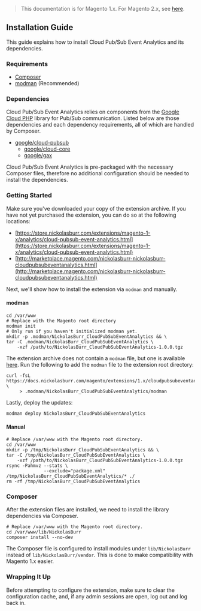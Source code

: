 <blockquote class="important">This documentation is for Magento 1.x. For Magento 2.x, see <a href="https://nickolasburr.github.io/magento/extensions/2.x/cloudpubsubeventanalytics/latest/">here</a>.</blockquote>

## Installation Guide

This guide explains how to install Cloud Pub/Sub Event Analytics and its dependencies.

### Requirements

+ [Composer](https://getcomposer.org)
+ [modman](https://github.com/colinmollenhour/modman) (Recommended)

### Dependencies

Cloud Pub/Sub Event Analytics relies on components from the [Google Cloud PHP](https://googlecloudplatform.github.io/google-cloud-php) library for Pub/Sub communication.
Listed below are those dependencies and each dependency requirements, all of which are handled by Composer.

+ [google/cloud-pubsub](https://packagist.org/packages/google/cloud-pubsub)
    - [google/cloud-core](https://packagist.org/packages/google/cloud-core)
    - [google/gax](https://packagist.org/packages/google/gax)

Cloud Pub/Sub Event Analytics is pre-packaged with the necessary Composer files, therefore no additional configuration should be needed to install the dependencies.

### Getting Started

Make sure you've downloaded your copy of the extension archive. If you have not yet purchased the extension, you can do so at the following locations:

+ [https://store.nickolasburr.com/extensions/magento-1-x/analytics/cloud-pubsub-event-analytics.html](https://store.nickolasburr.com/extensions/magento-1-x/analytics/cloud-pubsub-event-analytics.html)
+ [http://marketplace.magento.com/nickolasburr-nickolasburr-cloudpubsubeventanalytics.html](http://marketplace.magento.com/nickolasburr-nickolasburr-cloudpubsubeventanalytics.html)

Next, we'll show how to install the extension via `modman` and manually.

#### modman

```
cd /var/www                                                           # Replace with the Magento root directory
modman init                                                           # Only run if you haven't initialized modman yet.
mkdir -p .modman/NickolasBurr_CloudPubSubEventAnalytics && \
tar -C .modman/NickolasBurr_CloudPubSubEventAnalytics \
    -xzf /path/to/NickolasBurr_CloudPubSubEventAnalytics-1.0.0.tgz
```

The extension archive does not contain a `modman` file, but one is available [here](https://docs.nickolasburr.com/magento/extensions/1.x/cloudpubsubeventanalytics/latest/examples/modman).
Run the following to add the `modman` file to the extension root directory:

```
curl -fsL https://docs.nickolasburr.com/magento/extensions/1.x/cloudpubsubeventanalytics/latest/examples/modman \
     > .modman/NickolasBurr_CloudPubSubEventAnalytics/modman
```

Lastly, deploy the updates:

```
modman deploy NickolasBurr_CloudPubSubEventAnalytics
```

#### Manual

```
# Replace /var/www with the Magento root directory.
cd /var/www
mkdir -p /tmp/NickolasBurr_CloudPubSubEventAnalytics && \
tar -C /tmp/NickolasBurr_CloudPubSubEventAnalytics \
    -xzf /path/to/NickolasBurr_CloudPubSubEventAnalytics-1.0.0.tgz
rsync -Pahmvz --stats \
              --exclude="package.xml" /tmp/NickolasBurr_CloudPubSubEventAnalytics/* ./
rm -rf /tmp/NickolasBurr_CloudPubSubEventAnalytics
```

### Composer

After the extension files are installed, we need to install the library dependencies via Composer.

```
# Replace /var/www with the Magento root directory.
cd /var/www/lib/NickolasBurr
composer install --no-dev
```

The Composer file is configured to install modules under `lib/NickolasBurr` instead of `lib/NickolasBurr/vendor`. This is done to make compatibility with Magento 1.x easier.

### Wrapping It Up

Before attempting to configure the extension, make sure to clear the configuration cache, and, if any admin sessions are open, log out and log back in.
